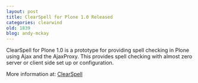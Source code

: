 ```yaml
---
layout: post
title: ClearSpell for Plone 1.0 Released
categories: clearwind
old: 1839
blog: andy-mckay
---
```

ClearSpell for Plone 1.0 is a prototype for providing spell checking in Plone using Ajax and the AjaxProxy. This provides spell checking with almost zero server or client side set up or configuration.

More information at: <a href="http://www.clearwind.ca/software/clearspell">ClearSpell</a>
